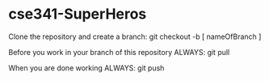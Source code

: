 # cse341-SuperHeros

Clone the repository and create a branch: 
git checkout -b [ nameOfBranch ]

Before you work in your branch of this repository ALWAYS: 
git pull


When you are done working ALWAYS:
git push
